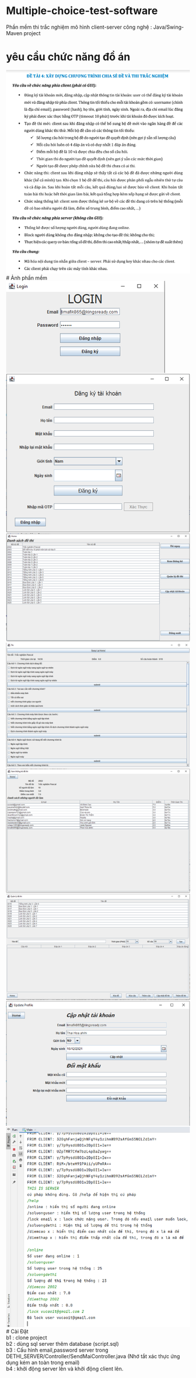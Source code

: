 # Multiple-choice-test-software
Phần mềm thi trắc nghiệm mô hình client-server
công nghệ : Java/Swing-Maven project
# yêu cầu chức năng đồ án
<img src="/img/required.png"/>
<br>
# Ảnh phần mềm
<br>
<img src="/img/1.png"/>
<img src="/img/2.png"/>
<img src="/img/3.png"/>
<img src="/img/4.png"/>
<img src="/img/5.png"/>
<img src="/img/6.png"/>
<img src="/img/7.png"/>
<img src="/img/8.png"/>
# Cài Đặt
<br>
b1 : clone project<br>
b2 : dùng sql server thêm database (script.sql)<br>
b3 : Cấu hình email,password server trong DETHI_SERVER/Controller/SendMaiController.java (Nhớ tắt xác thực ứng dụng kém an toàn trong email)<br>
b4 : khởi động server lên và khởi động client lên.<br>
